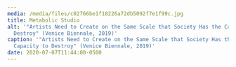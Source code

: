 ```yaml
---
media: /media/files/c02766be1f18226a72db5092f7e1f99c.jpg
title: Metabolic Studio
alt: '"Artists Need to Create on the Same Scale that Society Has the Capacity to
  Destroy" (Venice Biennale, 2019)'
caption: '"Artists Need to Create on the Same Scale that Society Has the
  Capacity to Destroy" (Venice Biennale, 2019)'
date: 2020-07-07T11:44:00-0500
---
```


